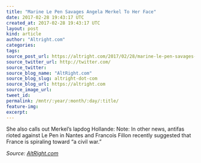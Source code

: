 ```yaml
---
title: "Marine Le Pen Savages Angela Merkel To Her Face"
date: 2017-02-28 19:43:17 UTC
created_at: 2017-02-28 19:43:17 UTC
layout: post
kind: article
author: "Altright.com"
categories: 
tags: 
source_post_url: https://altright.com/2017/02/28/marine-le-pen-savages-angela-merkel-to-her-face/
source_twitter_url: http://twitter.com/
source_twitter: 
source_blog_name: "AltRight.com"
source_blog_slug: altright-dot-com
source_blog_url: https://altright.com
source_image_url: 
tweet_id:
permalink: /mntr/:year/:month/:day/:title/
feature-img: 
excerpt:
---
```

She also calls out Merkel’s lapdog Hollande: Note: In other news, antifas rioted against Le Pen in Nantes and Francois Fillon recently suggested that France is spiraling toward “a civil war.”<div class="">
    <i>Source: <a href="https://altright.com">AltRight.com</a></i>
</div>
